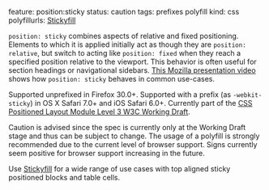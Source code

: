 feature: position:sticky
status: caution
tags: prefixes polyfill
kind: css
polyfillurls: [Stickyfill](https://github.com/wilddeer/stickyfill)

`position: sticky` combines aspects of relative and fixed positioning. Elements to which it is applied initially act as though they are `position: relative`, but switch to acting like `position: fixed` when they reach a specified position relative to the viewport. This behavior is often useful for section headings or navigational sidebars. [This Mozilla presentation video](https://air.mozilla.org/intern-presentation-ford/) shows how `position: sticky` behaves in common use-cases.

Supported unprefixed in Firefox 30.0+. Supported with a prefix (as `-webkit-sticky`) in OS X Safari 7.0+ and iOS Safari 6.0+. Currently part of the [CSS Positioned Layout Module Level 3 W3C Working Draft](http://dev.w3.org/csswg/css-position-3/).

Caution is advised since the spec is currently only at the Working Draft stage and thus can be subject to change. The usage of a polyfill is strongly recommended due to the current level of browser support. Signs currently seem positive for browser support increasing in the future.

Use [Stickyfill](https://github.com/wilddeer/stickyfill) for a wide range of use cases with top aligned sticky positioned blocks and table cells.
